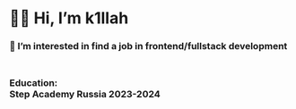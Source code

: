 <h1>🖐🏻 Hi, I’m k1llah</h1>
 <h3>👀 I’m interested in find a job in frontend/fullstack development<h3/>
<p align="center">
<img src="tayler.gif" alt="">
<!--   <img src="c6f93b09460ca403a534d2c3e12076c9.jpg" alt=""> -->
</p>

<!---
k1llah/k1llah is a ✨ special ✨ repository because its `README.md` (this file) appears on your GitHub profile.
You can click the Preview link to take a look at your changes.
--->
<h3>Education: <br>
Step Academy Russia 2023-2024
 
</h3>
